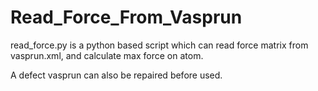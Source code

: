 # Read_Force_From_Vasprun
read_force.py is a python based script which can read force matrix from vasprun.xml, and calculate max force on atom. 

A defect vasprun can also be repaired before used.
